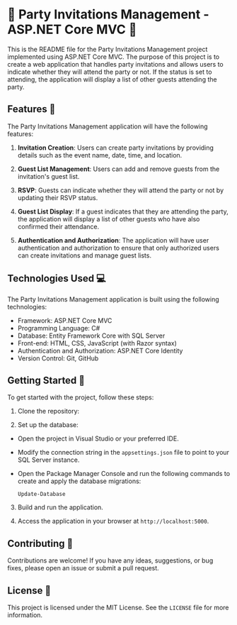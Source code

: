 # 🎉 Party Invitations Management - ASP.NET Core MVC 💌

This is the README file for the Party Invitations Management project implemented using ASP.NET Core MVC. The purpose of this project is to create a web application that handles party invitations and allows users to indicate whether they will attend the party or not. If the status is set to attending, the application will display a list of other guests attending the party.

## Features 🌟

The Party Invitations Management application will have the following features:

1. **Invitation Creation**: Users can create party invitations by providing details such as the event name, date, time, and location.

2. **Guest List Management**: Users can add and remove guests from the invitation's guest list.

3. **RSVP**: Guests can indicate whether they will attend the party or not by updating their RSVP status.

4. **Guest List Display**: If a guest indicates that they are attending the party, the application will display a list of other guests who have also confirmed their attendance.

5. **Authentication and Authorization**: The application will have user authentication and authorization to ensure that only authorized users can create invitations and manage guest lists.

## Technologies Used 💻

The Party Invitations Management application is built using the following technologies:

- Framework: ASP.NET Core MVC
- Programming Language: C#
- Database: Entity Framework Core with SQL Server
- Front-end: HTML, CSS, JavaScript (with Razor syntax)
- Authentication and Authorization: ASP.NET Core Identity
- Version Control: Git, GitHub

## Getting Started 🚀

To get started with the project, follow these steps:

1. Clone the repository:

2. Set up the database:

- Open the project in Visual Studio or your preferred IDE.
- Modify the connection string in the `appsettings.json` file to point to your SQL Server instance.
- Open the Package Manager Console and run the following commands to create and apply the database migrations:

  ```
  Update-Database
  ```

3. Build and run the application.

4. Access the application in your browser at `http://localhost:5000`.

## Contributing 👥

Contributions are welcome! If you have any ideas, suggestions, or bug fixes, please open an issue or submit a pull request.

## License 📄

This project is licensed under the MIT License. See the `LICENSE` file for more information.


